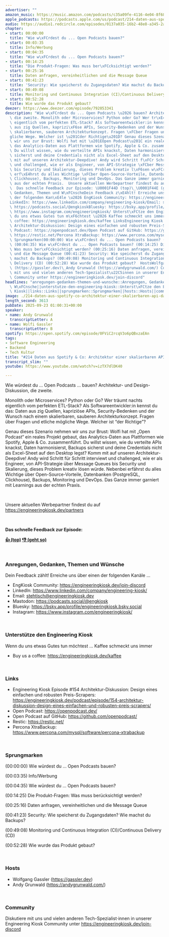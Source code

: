 ```yaml
---
advertiser: ""
amazon_music: https://music.amazon.com/podcasts/c35a09fe-4116-4e04-8f68-77d61b112e46/episodes/8df9e55c-6444-41ea-a22a-276379ba0ae4/engineering-kiosk-214-daten-aus-spotify-co-architektur-einer-skalierbaren-api-data-pipeline
apple_podcasts: https://podcasts.apple.com/us/podcast/214-daten-aus-spotify-co-architektur-einer-skalierbaren/id1603082924?i=1000727966467&uo=4
audio: https://audio1.redcircle.com/episodes/0137a035-16b2-48e8-a345-2a5ed21c8af3/stream.mp3
chapter:
- start: 00:00:00
  title: "Wie w\xFCrdest du ... Open Podcasts bauen?"
- start: 00:03:35
  title: Info/Werbung
- start: 00:04:35
  title: "Wie w\xFCrdest du ... Open Podcasts bauen?"
- start: 00:14:25
  title: "Die Produkt-Fragen: Was muss ber\xFCcksichtigt werden?"
- start: 00:25:16
  title: Daten anfragen, vereinheitlichen und die Message Queue
- start: 00:41:23
  title: 'Security: Wie speicherst du Zugangsdaten? Wie machst du Backups?'
- start: 00:49:08
  title: Monitoring und Continuous Integration (CI)/Continuous Delivery (CD)
- start: 00:52:28
  title: Wie wurde das Produkt gebaut?
deezer: https://www.deezer.com/episode/792053341
description: "Wie w\xFCrdest du ... Open Podcasts \u2026 bauen? Architektur- und Design-Diskussion,\
  \ die zweite. Monolith oder Microservices? Python oder Go? Wer tr\xE4umt nachts\
  \ eigentlich vom perfekten ETL-Stack? Als Softwareentwickler:in kennst du das: Daten\
  \ aus zig Quellen, kaprizi\xF6se APIs, Security-Bedenken und der Wunsch nach einem\
  \ skalierbaren, sauberen Architekturkonzept. Fragen \xFCber Fragen und etliche m\xF6\
  gliche Wege. Welcher ist \u201Cder Richtige\u201D? Genau dieses Szenario nehmen\
  \ wir uns zur Brust: Wolfi hat mit \u201EOpen Podcast\u201C ein reales Projekt gebaut,\
  \ das Analytics-Daten aus Plattformen wie Spotify, Apple & Co. zusammenf\xFChrt.\
  \ Du willst wissen, wie du verteilte APIs knackst, Daten harmonisierst, Backups\
  \ sicherst und deine Credentials nicht als Excel-Sheet auf den Desktop legst? Komm\
  \ mit auf unseren Architektur-Deepdive! Andy wird Schritt f\xFCr Schritt interviewt\
  \ und challenged, wie er als Engineer, von API-Strategie \xFCber Message Queues\
  \ bis Security und Skalierung, dieses Problem kreativ l\xF6sen w\xFCrde. Nebenbei\
  \ erf\xE4hrst du alles Wichtige \xFCber Open-Source-Vorteile, Datenbanken (PostgreSQL,\
  \ Clickhouse), Backups, Monitoring und DevOps. Das Ganze immer garniert mit Learnings\
  \ aus der echten Praxis.  Unsere aktuellen Werbepartner findest du auf https://engineeringkiosk.dev/partners\
  \  Das schnelle Feedback zur Episode: \U0001F44D (top)\_\U0001F44E (geht so)  Anregungen,\
  \ Gedanken, Themen und W\xFCnscheDein Feedback z\xE4hlt! Erreiche uns \xFCber einen\
  \ der folgenden Kan\xE4le \u2026 EngKiosk Community: https://engineeringkiosk.dev/join-discord\_\
  LinkedIn: https://www.linkedin.com/company/engineering-kiosk/Email: stehtisch@engineeringkiosk.devMastodon:\
  \ https://podcasts.social/@engkioskBluesky: https://bsky.app/profile/engineeringkiosk.bsky.socialInstagram:\
  \ https://www.instagram.com/engineeringkiosk/ Unterst\xFCtze den Engineering KioskWenn\
  \ du uns etwas Gutes tun m\xF6chtest \u2026 Kaffee schmeckt uns immer\_ Buy us a\
  \ coffee: https://engineeringkiosk.dev/kaffee LinksEngineering Kiosk Episode #154\
  \ Architektur-Diskussion: Design eines einfachen und robusten Preis-Scrapers: https://engineeringkiosk.dev/podcast/episode/154-architektur-diskussion-design-eines-einfachen-und-robusten-preis-scrapers/Open\
  \ Podcast: https://openpodcast.dev/Open Podcast auf GitHub: https://github.com/openpodcast/Restic:\
  \ https://restic.net/Percona XtraBackup: https://www.percona.com/mysql/software/percona-xtrabackup\
  \ Sprungmarken(00:00:00) Wie w\xFCrdest du ... Open Podcasts bauen? (00:03:35) Info/Werbung\
  \ (00:04:35) Wie w\xFCrdest du ... Open Podcasts bauen? (00:14:25) Die Produkt-Fragen:\
  \ Was muss ber\xFCcksichtigt werden? (00:25:16) Daten anfragen, vereinheitlichen\
  \ und die Message Queue (00:41:23) Security: Wie speicherst du Zugangsdaten? Wie\
  \ machst du Backups? (00:49:08) Monitoring und Continuous Integration (CI)/Continuous\
  \ Delivery (CD) (00:52:28) Wie wurde das Produkt gebaut?  HostsWolfgang Gassler\
  \ (https://gassler.dev)\_Andy Grunwald (https://andygrunwald.com/) CommunityDiskutiere\
  \ mit uns und vielen anderen Tech-Spezialist\u22C5innen in unserer Engineering Kiosk\
  \ Community unter https://engineeringkiosk.dev/join-discord"
headlines: "anregungen-gedanken-themen-und-wunsche::Anregungen, Gedanken, Themen und\
  \ W\xFCnsche||unterstutze-den-engineering-kiosk::Unterst\xFCtze den Engineering\
  \ Kiosk||links::Links||sprungmarken::Sprungmarken||hosts::Hosts||community::Community"
image: ./214-daten-aus-spotify-co-architektur-einer-skalierbaren-api-data-pipeline.jpg
length_second: 3613
pubDate: 2025-09-23 01:00:31+00:00
speaker:
- name: Andy Grunwald
  transcriptLetter: A
- name: Wolfi Gassler
  transcriptLetter: B
spotify: https://open.spotify.com/episode/0FViC2rcqV3o6pQBxzaEAn
tags:
- Software Engineering
- Backend
- Tech Kultur
title: "#214 Daten aus Spotify & Co: Architektur einer skalierbaren API-Data-Pipeline"
transcript_slim: ""
youtube: https://www.youtube.com/watch?v=izTX7dlDK40

---
```

<p>Wie würdest du ... Open Podcasts … bauen? Architektur- und Design-Diskussion, die zweite.</p><p>Monolith oder Microservices? Python oder Go? Wer träumt nachts eigentlich vom perfekten ETL-Stack? Als Softwareentwickler:in kennst du das: Daten aus zig Quellen, kapriziöse APIs, Security-Bedenken und der Wunsch nach einem skalierbaren, sauberen Architekturkonzept. Fragen über Fragen und etliche mögliche Wege. Welcher ist “der Richtige”?</p><p>Genau dieses Szenario nehmen wir uns zur Brust: Wolfi hat mit „Open Podcast“ ein reales Projekt gebaut, das Analytics-Daten aus Plattformen wie Spotify, Apple &amp; Co. zusammenführt. Du willst wissen, wie du verteilte APIs knackst, Daten harmonisierst, Backups sicherst und deine Credentials nicht als Excel-Sheet auf den Desktop legst? Komm mit auf unseren Architektur-Deepdive! Andy wird Schritt für Schritt interviewt und challenged, wie er als Engineer, von API-Strategie über Message Queues bis Security und Skalierung, dieses Problem kreativ lösen würde. Nebenbei erfährst du alles Wichtige über Open-Source-Vorteile, Datenbanken (PostgreSQL, Clickhouse), Backups, Monitoring und DevOps. Das Ganze immer garniert mit Learnings aus der echten Praxis.</p><p><br></p><p>Unsere aktuellen Werbepartner findest du auf <a href="https://engineeringkiosk.dev/partners">https://engineeringkiosk.dev/partners</a></p><p><br></p><p><strong>Das schnelle Feedback zur Episode:</strong></p><p><a href="https://api.openpodcast.dev/feedback/214/upvote" rel="nofollow"><strong>👍 (top)</strong></a><strong> </strong><a href="https://api.openpodcast.dev/feedback/214/downvote" rel="nofollow"><strong>👎 (geht so)</strong></a></p><p><br></p><h3 id="anregungen-gedanken-themen-und-wunsche">Anregungen, Gedanken, Themen und Wünsche</h3><p>Dein Feedback zählt! Erreiche uns über einen der folgenden Kanäle …</p><ul><li>EngKiosk Community: <a href="https://engineeringkiosk.dev/join-discord">https://engineeringkiosk.dev/join-discord</a> </li><li>LinkedIn: <a href="https://www.linkedin.com/company/engineering-kiosk/" rel="nofollow">https://www.linkedin.com/company/engineering-kiosk/</a></li><li>Email: <a href="mailto:stehtisch@engineeringkiosk.dev" rel="nofollow">stehtisch@engineeringkiosk.dev</a></li><li>Mastodon: <a href="https://podcasts.social/@engkiosk" rel="nofollow">https://podcasts.social/@engkiosk</a></li><li>Bluesky: <a href="https://bsky.app/profile/engineeringkiosk.bsky.social" rel="nofollow">https://bsky.app/profile/engineeringkiosk.bsky.social</a></li><li>Instagram: <a href="https://www.instagram.com/engineeringkiosk/" rel="nofollow">https://www.instagram.com/engineeringkiosk/</a></li></ul><p><br></p><h3 id="unterstutze-den-engineering-kiosk">Unterstütze den Engineering Kiosk</h3><p>Wenn du uns etwas Gutes tun möchtest … Kaffee schmeckt uns immer </p><ul><li>Buy us a coffee: <a href="https://engineeringkiosk.dev/kaffee">https://engineeringkiosk.dev/kaffee</a></li></ul><p><br></p><h3 id="links">Links</h3><ul><li>Engineering Kiosk Episode #154 Architektur-Diskussion: Design eines einfachen und robusten Preis-Scrapers: <a href="https://engineeringkiosk.dev/podcast/episode/154-architektur-diskussion-design-eines-einfachen-und-robusten-preis-scrapers/">https://engineeringkiosk.dev/podcast/episode/154-architektur-diskussion-design-eines-einfachen-und-robusten-preis-scrapers/</a></li><li>Open Podcast: <a href="https://openpodcast.dev/" rel="nofollow">https://openpodcast.dev/</a></li><li>Open Podcast auf GitHub: <a href="https://github.com/openpodcast/" rel="nofollow">https://github.com/openpodcast/</a></li><li>Restic: <a href="https://restic.net/" rel="nofollow">https://restic.net/</a></li><li>Percona XtraBackup: <a href="https://www.percona.com/mysql/software/percona-xtrabackup" rel="nofollow">https://www.percona.com/mysql/software/percona-xtrabackup</a></li></ul><p><br></p><h3 id="sprungmarken">Sprungmarken</h3><p>(00:00:00) Wie würdest du ... Open Podcasts bauen?</p><p>(00:03:35) Info/Werbung</p><p>(00:04:35) Wie würdest du ... Open Podcasts bauen?</p><p>(00:14:25) Die Produkt-Fragen: Was muss berücksichtigt werden?</p><p>(00:25:16) Daten anfragen, vereinheitlichen und die Message Queue</p><p>(00:41:23) Security: Wie speicherst du Zugangsdaten? Wie machst du Backups?</p><p>(00:49:08) Monitoring und Continuous Integration (CI)/Continuous Delivery (CD)</p><p>(00:52:28) Wie wurde das Produkt gebaut?</p><p><br></p><h3 id="hosts">Hosts</h3><ul><li>Wolfgang Gassler (<a href="https://gassler.dev" rel="nofollow">https://gassler.dev</a>) </li><li>Andy Grunwald (<a href="https://andygrunwald.com/" rel="nofollow">https://andygrunwald.com/</a>)</li></ul><p><br></p><h3 id="community">Community</h3><p>Diskutiere mit uns und vielen anderen Tech-Spezialist⋅innen in unserer Engineering Kiosk Community unter <a href="https://engineeringkiosk.dev/join-discord">https://engineeringkiosk.dev/join-discord</a></p>